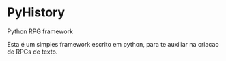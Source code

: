 # PyHistory
Python RPG framework

Esta é um simples framework escrito em python, para te auxiliar na criacao de RPGs de texto.

